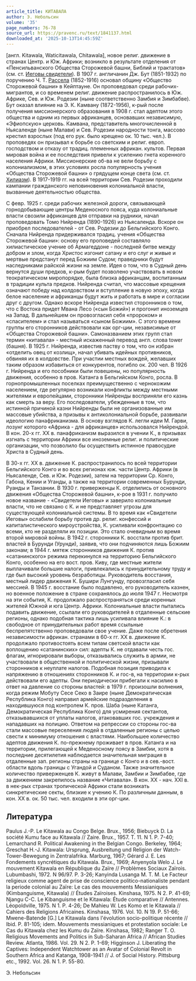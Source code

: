 ```yaml
---
article_title: КИТАВАЛА
author: Э. Небольсин
volume: '35'
page_numbers: 76-78
source_url: https://pravenc.ru/text/1841137.html
downloaded_at: '2025-10-13T14:45:59Z'
---
```


[англ. Kitawala, Waticitawala, Сhitawala], новое религ. движение в странах Центр. и Юж. Африки; возникло в результате отделения от «Пенсильванского Общества Сторожевой башни, Библий и трактатов» (см. ст. [Иеговы свидетели](<https://pravenc.ru/text/Иеговы свидетели.html>)). В 1907 г. англичанин Дж. Бут (1851-1932) по поручению Ч. Т. [Рассела](https://pravenc.ru/text/Рассела.html) (1852-1916) основал общину «Общество Сторожевой башни» в Кейптауне. Он проповедовал среди рабочих-мигрантов, и со временем религ. движение распространилось в Юж. Африке, Сев. и Юж. Родезии (ныне соответственно Замбия и Зимбабве). Бут оказал влияние на Э. К. Камвану (1872-1956), к-рый после получения миссионерского образования в 1908 г. стал адептом этого общества и одним из первых африканцев, основавших независимую, «Эфиопскую» церковь. Камвана, представитель многочисленной в Ньясаленде (ныне Малави) и Сев. Родезии народности тонга, массово крестил взрослых (под его рук. было крещено ок. 10 тыс. чел.). В проповедях он призывал к борьбе со светским и религ. европ. господством и отказу от традиц. племенных африкан. культов. Первая мировая война и ее последствия привели к усилению гнета коренного населения Африки. Миссионерские об-ва не вели борьбу с колониализмом, в этих условиях росла популярность учения «Общества Сторожевой башни» о грядущем конце света (см. ст. [Хилиазм](https://pravenc.ru/text/Хилиазм.html)). В 1917-1919 гг. на всей территории Сев. Родезии проходили кампании гражданского неповиновения колониальной власти, вызванные деятельностью общества.

С февр. 1925 г. среди рабочих железной дороги, связывающей горнодобывающие центры Меденосного пояса, куда колониальные власти свозили африканцев для отправки на рудники, начал проповедовать Томо Нийренда (1890-1926) из Ньясаленда. Вскоре он приобрел последователей - от Сев. Родезии до Бельгийского Конго. Сначала Нийренда придерживался традиц. учения «Общества Сторожевой башни»: основу его проповедей составляло хилиастическое учение об Армагеддоне - последней битве между добром и злом, когда Христос изгонит сатану и его слуг и живые и мертвые предстанут перед Божиим Судом; праведники будут наследниками райской жизни на земле. Идея о том, что в Судный день вернутся души предков, к-рым будет позволено участвовать в новом теократическом миропорядке, была близка африканцам, воспитанным в традиции культа предков. Нийренда считал, что массовые крещения означают победу над колдовством и вступление в новую эпоху, когда белое население и африканцы будут жить и работать в мире и согласии друг с другом. Однако вскоре Нийренда известил сторонников о том, что с Востока придет Мвана Лесо («сын Божий») и прогонит иноземцев на Запад. В дальнейшем он провозгласил себя «пророком» и «спасителем» и стал называться «сыном Божиим». С этого времени группы его сторонников действовали как орг-ции, независимые от «Общества Сторожевой башни». Самоназванием этих групп стал термин «китавала» - местный искаженный перевод англ. слова tower (башня). В 1925 г. Нийренда, известив паству о том, что он избран «отделить овец от козлищ», начал убивать идейных противников, обвиняя их в колдовстве. При участии местных вождей, желавших таким образом избавиться от конкурентов, погибло ок. 200 чел. В 1926 г. Нийренда и его пособники были повешены, но популярность движения, особенно в пров. Катанга в Бельгийском Конго, росла. В горнопромышленных поселках преимущественно с чернокожим населением, где регулярно возникали конфликты между местными жителями и европейцами, сторонники Нийренды восприняли его казнь как смерть за веру. Его последователи, убежденные в том, что истинной причиной казни Нийренды были не организованные им массовые убийства, а призывы к антиколониальной борьбе, развивали идеологию панафриканизма. В основу взглядов К. легли идеи М. Гарви, лозунг которого «Африка - для африканцев» использовался Нийрендой. В кон. 20-х гг. XX в. панафриканизм выразился в учении К., в призывах изгнать с территории Африки все иноземные религ. и политические организации, что позволило бы осуществить истинное правосудие Христа в Судный день.

В 30-х гг. XX в. движение К. распространилось по всей территории Бельгийского Конго и во всех регионах юж. части Центр. Африки (в Ньясаленде, Сев. и Юж. Родезии), затем на территории Ср. Конго, Габона, Кении и Уганды, а также на территории современных Бурунди, Руанды и Танзании. В 1930 г. приверженцы К. отделились от основного движения «Общества Сторожевой башни», к-рое в 1931 г. получило новое название - «Свидетели Иеговы» и заверило колониальные власти, что не связано с К. и не представляет угрозы для существующей колониальной системы. В то время как «Свидетели Иеговы» ослабили борьбу против др. религ. конфессий и капиталистического мироустройства, К. усиливали конфронтацию со всеми, кто не разделяли их позиции. Это стало очевидным во время второй мировой войны. В 1942 г. сторонники К. восстали против брит. властей в Бурунди (Урунди), заявив, что они подчиняются лишь Божиим законам; в 1944 г. мятеж сторонников движения К. против «сатанинского» режима перекинулся на территорию Бельгийского Конго, особенно на его вост. пров. Киву, где местные жители выплачивали большие налоги, привлекались к принудительному труду и где был высокий уровень безработицы. Руководитель восстания, местный лидер движения К. Бушири Лунгунду, провозгласил себя мессией. В 1945 г. восстание было подавлено, его руководитель казнен, но военное положение в стране сохранялось до июля 1947 г. Несмотря на эти события, К. продолжало распространяться среди коренных жителей Южной и юга Центр. Африки. Колониальные власти пытались подавить движение, ссылали его руководителей в отдаленные сельские регионы, однако подобная тактика лишь усиливала влияние К.: в свободное от принудительных работ время ссыльные беспрепятственно проповедовали свое учение. Даже после обретения независимости африкан. странами в 60-х гг. XX в. движение К. продолжало противостоять всем типам светской власти как воплощению «сатанинских» сил: адепты К. не отдавали честь гос. флагам, игнорировали выборы, отказывались служить в армии, не участвовали в общественной и политической жизни, призывали сторонников к неуплате налогов. Подобная позиция приводила к напряжению в отношениях сторонников К. и гос-в, на территории к-рых действовали его адепты. Они периодически прибегали к насилию в ответ на давление со стороны властей: в 1979 г. произошли волнения, когда режим Мобуту Сесе Секо в Заире (ныне Демократическая Республика Конго) направил армейские подразделения в находившуюся под контролем К. пров. Шаба (ныне Катанга, Демократическая Республика Конго) для усмирения сектантов, отказывавшихся от уплаты налогов, атаковавших гос. учреждения и нападавших на полицию. Ответом на репрессии со стороны гос-ва стали массовые переселения людей в отдаленные регионы с целью свести к минимуму отношения с властями. Наибольшее количество адептов движения К. по-прежнему проживает в пров. Катанга и на территории, прилегающей к Меденосному поясу в Замбии, хотя в последние десятилетия наблюдается значительная миграция в отдаленные зап. регионы страны на границе с Конго и в сев.-вост. области вдоль границы с Угандой и Суданом. Также значительное количество приверженцев К. живут в Малави, Замбии и Зимбабве, где за движением закрепилось название «Читавала». В кон. XX - нач. XXI в. в нек-рых странах тропической Африки стали возникать синкретические секты, близкие к учению К. По различным данным, в кон. XX в. ок. 50 тыс. чел. входили в эти орг-ции.

## Литература

Paulus J.-P. Le Kitawala au Congo Belge. Brux., 1956; Biebuyck D. La société Kumu face au Kitawala // Zaire. Brux., 1957. T. 11. N 1. P. 7-40; Lemarchand R. Political Awakening in the Belgian Congo. Berkeley, 1964; Greschat H.-J. Kitawala: Ursprung, Ausbreitung und Religion der Watch-Tower-Bewegung in Zentralafrika. Marburg, 1967; Gérard J. E. Les Fondements syncrétiques du Kitawala. Brux., 1969; Anyenyola Welo J. Le mouvement Kitawala en République du Zaïre // Problèmes Sociaux Zaïrois. Lubumbashi, 1972. N 96/97. P. 3-26; Kanyinda Lusanga M. T. M. Le Facteur religieux comme agent de prise de conscience politico-nationaliste pendant la periode colonial au Zaïre: Le cas des mouvements Messianiques (Kimbanguisme, Kitawala) // Études Zaïroises. Kinshasa, 1975. N 2. P. 41-69; Njangu C-C. Le Kibanguisme et le Kitawala: Étude comparative // Antennes. Léopoldville, 1975. N 1. P. 4-26; De Mahieu W. Les Komo et le Kitawala // Cahiers des Religions Africaines. Kinshasa, 1976. Vol. 10. N 19. P. 51-66; Mwene-Batende [G.] Le Kitawala dans l'évolution socio-politique récente // Ibid. P. 81-105; idem. Mouvements messianiques et protestation sociale: Le Cas du Kitawala chez les Kumu du Zaïre. Kinshasa, 1982; Ranger T. O. Religious Movements and Politics in Sub-Saharan Africa // African Studies Review. Atlanta, 1986. Vol. 29. N 2. P. 1-69; Higginson J. Liberating the Captives: Independent Watchtower as an Avatar of Colonial Revolt in Southern Africa and Katanga, 1908-1941 // J. of Social History. Pittsburg etc., 1992. Vol. 26. N 1. P. 55-80.

Э. Небольсин

